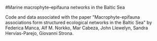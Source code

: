 #Marine macrophyte–epifauna networks in the Baltic Sea

Code and data associated with the paper "Macrophyte-epifauna associations form structured ecological networks in the Baltic Sea" by Federica Manca, Alf M. Norkko, Mar Cabeza, John Llewelyn, Sandra Hervías-Parejo, Giovanni Strona.
